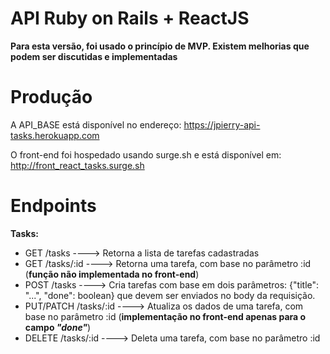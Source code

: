 # API Ruby on Rails + ReactJS

**Para esta versão, foi usado o princípio de MVP. Existem melhorias que podem ser discutidas e implementadas**

# Produção

A API_BASE está disponível no endereço:
https://jpierry-api-tasks.herokuapp.com

O front-end foi hospedado usando surge.sh e está disponível em:
http://front_react_tasks.surge.sh


# Endpoints

**Tasks:**
* GET /tasks             ----> Retorna a lista de tarefas cadastradas
* GET /tasks/:id         ----> Retorna uma tarefa, com base no parâmetro :id (**função não implementada no front-end**)
* POST /tasks            ----> Cria tarefas com base em dois parâmetros: {"title": "...", "done": boolean} que devem ser enviados no body da requisição.
* PUT/PATCH /tasks/:id   ----> Atualiza os dados de uma tarefa, com base no parâmetro :id (**implementação no front-end apenas para o campo *"done"***)
* DELETE /tasks/:id      ----> Deleta uma tarefa, com base no parâmetro :id
